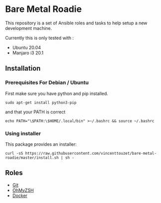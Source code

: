 # Bare Metal Roadie

This repository is a set of Ansible roles and tasks to help setup a new development machine.

Currently this is only tested with :

* Ubuntu 20.04
* Manjaro i3 20.1

## Installation

### Prerequisites For Debian / Ubuntu

First make sure you have python and pip installed.

```
sudo apt-get install python3-pip
```

and that your PATH is correct

```
echo PATH="\$PATH:\$HOME/.local/bin" >~/.bashrc && source ~/.bashrc
```

### Using installer

This package provides an installer:

```
curl -sS https://raw.githubusercontent.com/vincenttouzet/bare-metal-roadie/master/install.sh | sh -
```

## Roles

* [Git](roles/git/README.md)
* [OhMyZSH](roles/ohmyzsh/README.md)
* [Docker](roles/docker/README.md)
